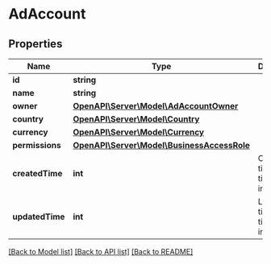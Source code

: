 # AdAccount

## Properties
Name | Type | Description | Notes
------------ | ------------- | ------------- | -------------
**id** | **string** |  | [optional] 
**name** | **string** |  | [optional] 
**owner** | [**OpenAPI\Server\Model\AdAccountOwner**](AdAccountOwner.md) |  | [optional] 
**country** | [**OpenAPI\Server\Model\Country**](Country.md) |  | [optional] 
**currency** | [**OpenAPI\Server\Model\Currency**](Currency.md) |  | [optional] 
**permissions** | [**OpenAPI\Server\Model\BusinessAccessRole**](BusinessAccessRole.md) |  | [optional] 
**createdTime** | **int** | Creation time. Unix timestamp in seconds. | [optional] 
**updatedTime** | **int** | Last update time. Unix timestamp in seconds. | [optional] 

[[Back to Model list]](../README.md#documentation-for-models) [[Back to API list]](../README.md#documentation-for-api-endpoints) [[Back to README]](../README.md)



